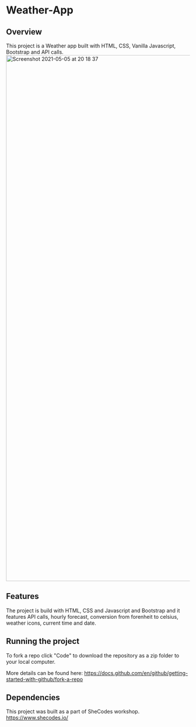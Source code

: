 # Weather-App

## Overview
This project is a Weather app built with HTML, CSS,  Vanilla Javascript, Bootstrap and API calls.
<img width="1439" alt="Screenshot 2021-05-05 at 20 18 37" src="https://user-images.githubusercontent.com/77361223/117198834-65acc380-ade1-11eb-89d3-7889de695dd2.png">

## Features
The project is build with HTML, CSS and Javascript and Bootstrap and it features API calls, hourly forecast, conversion from forenheit to celsius, weather icons, current time and date.
## Running the project
To fork a repo click "Code" to download the repository as a zip folder to your local computer.

More details can be found here:
https://docs.github.com/en/github/getting-started-with-github/fork-a-repo

## Dependencies

This project was built as a part of SheCodes workshop.
https://www.shecodes.io/
